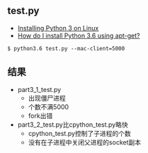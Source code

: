 ## test.py

- [Installing Python 3 on Linux](http://docs.python-guide.org/en/latest/starting/install3/linux/)
- [How do I install Python 3.6 using apt-get?](https://askubuntu.com/questions/865554/how-do-i-install-python-3-6-using-apt-get)

```
$ python3.6 test.py --mac-client=5000
```

## 结果

- part3_1_test.py
  - 出现僵尸进程
  - 个数不满5000
  - fork出错
- part3_2_test.py比cpython_test.py略快
  - cpython_test.py控制了子进程的个数
  - 没有在子进程中关闭父进程的socket副本